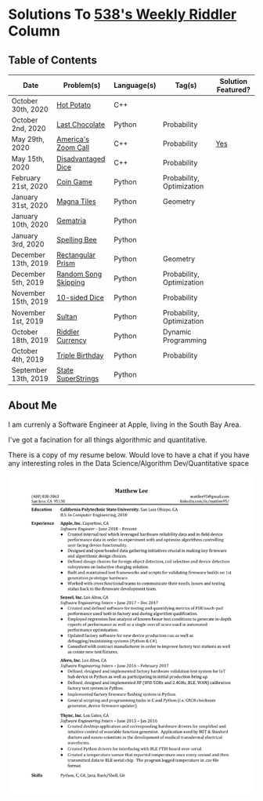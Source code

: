 # Solutions To [538's Weekly Riddler](https://fivethirtyeight.com/tag/the-riddler/) Column


## Table of Contents

|Date|Problem(s)|Language(s)|Tag(s)|Solution Featured?|
|--|--|--|--|--|
|October 30th, 2020|[Hot Potato](https://github.com/mattlee95/Riddler/tree/master/Oct30_2020)|C++|
|October 2nd, 2020|[Last Chocolate](https://github.com/mattlee95/Riddler/tree/master/Oct2_2020)|Python|Probability|
|May 29th, 2020|[America's Zoom Call](https://github.com/mattlee95/Riddler/tree/master/May29_2020)|C++|Probability|[Yes](https://fivethirtyeight.com/features/can-you-pinpoint-the-planet/)
|May 15th, 2020|[Disadvantaged Dice](https://github.com/mattlee95/Riddler/tree/master/May15_2020)|C++|Probability|
|February 21st, 2020|[Coin Game](https://github.com/mattlee95/Riddler/tree/master/Feb21_2020)|Python|Probability, Optimization|
|January 31st, 2020|[Magna Tiles](https://github.com/mattlee95/Riddler/tree/master/Jan31_2020)|Python|Geometry|
|January 10th, 2020|[Gematria](https://github.com/mattlee95/Riddler/tree/master/Jan10_2020)|Python|
|January 3rd, 2020|[Spelling Bee](https://github.com/mattlee95/Riddler/tree/master/Jan3_2020)|Python|
|December 13th, 2019|[Rectangular Prism](https://github.com/mattlee95/Riddler/tree/master/Dec13_2019)|Python|Geometry|
|December 5th, 2019|[Random Song Skipping](https://github.com/mattlee95/Riddler/tree/master/Dec5_2019)|Python|Probability, Optimization|
|November 15th, 2019|[10-sided Dice](https://github.com/mattlee95/Riddler/tree/master/Nov15_2019)|Python|Probability|
|November 1st, 2019|[Sultan](https://github.com/mattlee95/Riddler/tree/master/Nov1_2019)|Python|Probability, Optimization|
|October 18th, 2019|[Riddler Currency](https://github.com/mattlee95/Riddler/tree/master/Oct18_2019)|Python|Dynamic Programming|
|October 4th, 2019|[Triple Birthday](https://github.com/mattlee95/Riddler/tree/master/Oct4_2019)|Python|Probability|
|September 13th, 2019|[State SuperStrings](https://github.com/mattlee95/Riddler/tree/master/Sept13_2019)|Python|

## About Me

I am currenly a Software Engineer at Apple, living in the South Bay Area.

I've got a facination for all things algorithmic and quantitative.

There is a copy of my resume below.  Would love to have a chat if you have any interesting roles in the Data Science/Algorithm Dev/Quantitative space

![Image: Current Resume](https://github.com/mattlee95/Riddler/blob/master/WIP/MattResume.png)
